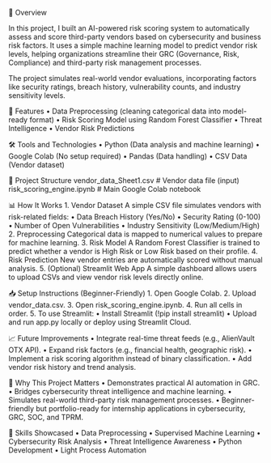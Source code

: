 📄 Overview

In this project, I built an AI-powered risk scoring system to automatically assess and score third-party vendors based on cybersecurity and business risk factors.
It uses a simple machine learning model to predict vendor risk levels, helping organizations streamline their GRC (Governance, Risk, Compliance) and third-party risk management processes.

The project simulates real-world vendor evaluations, incorporating factors like security ratings, breach history, vulnerability counts, and industry sensitivity levels.

🚀 Features
	•	Data Preprocessing (cleaning categorical data into model-ready format)
	•	Risk Scoring Model using Random Forest Classifier
	•	Threat Intelligence
	•	Vendor Risk Predictions

🛠️ Tools and Technologies
	•	Python (Data analysis and machine learning)
	•	Google Colab (No setup required)
	•	Pandas (Data handling)
	•	CSV Data (Vendor dataset)

📂 Project Structure
    vendor_data_Sheet1.csv          # Vendor data file (input)
    risk_scoring_engine.ipynb       # Main Google Colab notebook

📊 How It Works
	1.	Vendor Dataset
A simple CSV file simulates vendors with risk-related fields:
	•	Data Breach History (Yes/No)
	•	Security Rating (0-100)
	•	Number of Open Vulnerabilities
	•	Industry Sensitivity (Low/Medium/High)
	2.	Preprocessing
Categorical data is mapped to numerical values to prepare for machine learning.
	3.	Risk Model
A Random Forest Classifier is trained to predict whether a vendor is High Risk or Low Risk based on their profile.
	4.	Risk Prediction
New vendor entries are automatically scored without manual analysis.
	5.	(Optional) Streamlit Web App
A simple dashboard allows users to upload CSVs and view vendor risk levels directly online.

📥 Setup Instructions (Beginner-Friendly)
	1.	Open Google Colab.
	2.	Upload vendor_data.csv.
	3.	Open risk_scoring_engine.ipynb.
	4.	Run all cells in order.
	5.	To use Streamlit:
	•	Install Streamlit (!pip install streamlit)
	•	Upload and run app.py locally or deploy using Streamlit Cloud.

📈 Future Improvements
	•	Integrate real-time threat feeds (e.g., AlienVault OTX API).
	•	Expand risk factors (e.g., financial health, geographic risk).
	•	Implement a risk scoring algorithm instead of binary classification.
	•	Add vendor risk history and trend analysis.

🎯 Why This Project Matters
	•	Demonstrates practical AI automation in GRC.
	•	Bridges cybersecurity threat intelligence and machine learning.
	•	Simulates real-world third-party risk management processes.
	•	Beginner-friendly but portfolio-ready for internship applications in cybersecurity, GRC, SOC, and TPRM.

🧠 Skills Showcased
	•	Data Preprocessing
	•	Supervised Machine Learning
	•	Cybersecurity Risk Analysis
	•	Threat Intelligence Awareness
	•	Python Development
	•	Light Process Automation

